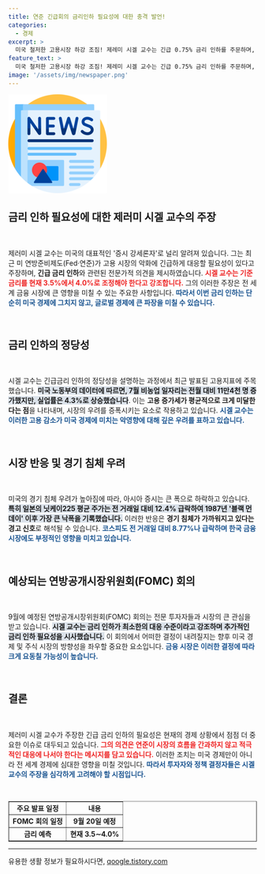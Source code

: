 ```yaml
---
title: 연준 긴급회의 금리인하 필요성에 대한 충격 발언!
categories:
  - 경제
excerpt: >
  미국 철저한 고용시장 하강 조짐! 제레미 시겔 교수는 긴급 0.75% 금리 인하를 주문하며, 추가 조치를 촉구했다. 경기 침체 우려가 커지는 가운데, 아시아 증시는 폭락세를 면치 못하고 있다. 클릭해서 자세한 내용을 확인하세요!
feature_text: >
  미국 철저한 고용시장 하강 조짐! 제레미 시겔 교수는 긴급 0.75% 금리 인하를 주문하며, 추가 조치를 촉구했다. 경기 침체 우려가 커지는 가운데, 아시아 증시는 폭락세를 면치 못하고 있다. 클릭해서 자세한 내용을 확인하세요!
image: '/assets/img/newspaper.png'
---
```


<p><img src="/assets/img/newspaper.png" alt="kimp 속보" /></p>

<h2 data-ke-size="size26">금리 인하 필요성에 대한 제러미 시겔 교수의 주장</h2>

<p data-ke-size="size16">&nbsp;</p> 

<p>제러미 시겔 교수는 미국의 대표적인 '증시 강세론자'로 널리 알려져 있습니다. 그는 최근 미 연방준비제도(Fed·연준)가 고용 시장의 악화에 긴급하게 대응할 필요성이 있다고 주장하며, <strong>긴급 금리 인하</strong>와 관련된 전문가적 의견을 제시하였습니다. <b><span style="color: #ee2323;">시겔 교수는 기준금리를 현재 3.5%에서 4.0%로 조정해야 한다고 강조합니다.</span></b> 그의 이러한 주장은 전 세계 금융 시장에 큰 영향을 미칠 수 있는 주요한 사항입니다. <b><span style="color: #1a5490;">따라서 이번 금리 인하는 단순히 미국 경제에 그치지 않고, 글로벌 경제에 큰 파장을 미칠 수 있습니다.</span></b> </p>

<p data-ke-size="size16">&nbsp;</p> 

<h2 data-ke-size="size26">금리 인하의 정당성</h2>

<p data-ke-size="size16">&nbsp;</p>

<p>시겔 교수는 긴급금리 인하의 정당성을 설명하는 과정에서 최근 발표된 고용지표에 주목했습니다. <b><span style="background-color: #21538527;">미국 노동부의 데이터에 따르면, 7월 비농업 일자리는 전월 대비 11만4천 명 증가했지만, 실업률은 4.3%로 상승했습니다</span></b>. 이는 <strong>고용 증가세가 평균적으로 크게 미달한다는 점</strong>을 나타내며, 시장의 우려를 증폭시키는 요소로 작용하고 있습니다. <b><span style="color: #1a5490;">시겔 교수는 이러한 고용 감소가 미국 경제에 미치는 악영향에 대해 깊은 우려를 표하고 있습니다.</span></b> </p>

<p data-ke-size="size16">&nbsp;</p>

<h2 data-ke-size="size26">시장 반응 및 경기 침체 우려</h2>

<p data-ke-size="size16">&nbsp;</p>

<p>미국의 경기 침체 우려가 높아짐에 따라, 아시아 증시는 큰 폭으로 하락하고 있습니다. <b><span style="background-color: #21538527;">특히 일본의 닛케이225 평균 주가는 전 거래일 대비 12.4% 급락하여 1987년 '블랙 먼데이' 이후 가장 큰 낙폭을 기록했습니다.</span></b> 이러한 반응은 <strong>경기 침체가 가까워지고 있다는 경고 신호</strong>로 해석될 수 있습니다. <b><span style="color: #1a5490;">코스피도 전 거래일 대비 8.77%나 급락하며 한국 금융 시장에도 부정적인 영향을 미치고 있습니다.</span></b></p>

<p data-ke-size="size16">&nbsp;</p>

<h2 data-ke-size="size26">예상되는 연방공개시장위원회(FOMC) 회의</h2>

<p data-ke-size="size16">&nbsp;</p>

<p>9월에 예정된 연방공개시장위원회(FOMC) 회의는 전문 투자자들과 시장의 큰 관심을 받고 있습니다. <b><span style="background-color: #21538527;">시겔 교수는 금리 인하가 최소한의 대응 수준이라고 강조하며 추가적인 금리 인하 필요성을 시사했습니다.</span></b> 이 회의에서 어떠한 결정이 내려질지는 향후 미국 경제 및 주식 시장의 방향성을 좌우할 중요한 요소입니다. <b><span style="color: #1a5490;">금융 시장은 이러한 결정에 따라 크게 요동칠 가능성이 높습니다.</span></b></p>

<p data-ke-size="size16">&nbsp;</p>

<h2 data-ke-size="size26">결론</h2>

<p data-ke-size="size16">&nbsp;</p>

<p>제러미 시겔 교수가 주장한 긴급 금리 인하의 필요성은 현재의 경제 상황에서 점점 더 중요한 이슈로 대두되고 있습니다. <b><span style="color: #ee2323;">그의 의견은 연준이 시장의 흐름을 간과하지 않고 적극적인 대응에 나서야 한다는 메시지를 담고 있습니다.</span></b> 이러한 조치는 미국 경제만이 아니라 전 세계 경제에 심대한 영향을 미칠 것입니다. <b><span style="color: #1a5490;">따라서 투자자와 정책 결정자들은 시겔 교수의 주장을 심각하게 고려해야 할 시점입니다.</span></b></p>

<p data-ke-size="size16">&nbsp;</p>

<table style="width: 100%;" border="1">
<tbody>
<tr>
<td style="text-align: center; height: 17px;"><b>주요 발표 일정</b></td>
<td style="text-align: center; height: 17px;"><b>내용</b></td>
</tr>
<tr>
<td style="text-align: center; height: 17px;"><b>FOMC 회의 일정</b></td>
<td style="text-align: center; height: 17px;"><b>9월 20일 예정</b></td>
</tr>
<tr>
<td style="text-align: center; height: 17px;"><b>금리 예측</b></td>
<td style="text-align: center; height: 17px;"><b>현재 3.5∼4.0%</b></td>
</tr>
</tbody>
</table>

<hr/>
유용한 생활 정보가 필요하시다면, <a href="https://qoogle.tistory.com" rel="dofollow">qoogle.tistory.com</a>


